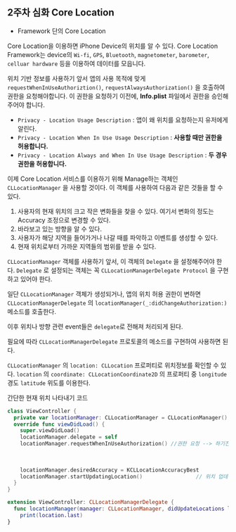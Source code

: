 ## 2주차 심화 Core Location

* Framework 단의 Core Location

 Core Location을 이용하면 iPhone Device의 위치를 알 수 있다. Core Location Framework는 device의 `Wi-fi`, `GPS`, `Bluetooth`, `magnetometer`, `barometer`, `celluar hardware` 등을 이용하여 데이터를 모읍니다.

 위치 기반 정보를 사용하기 앞서 앱의 사용 목적에 맞게 `requestWhenInUseAuthoriztion()`, `requestAlwaysAuthorization()` 을 호출하여 권한을 요청해야합니다. 이 권한을 요청하기 이전에, **Info.plist** 파일에서 권한을 승인해주어야 합니다.

* `Privacy - Location Usage Description` : 앱이 왜 위치를 요청하는지 유저에게 알린다.
* `Privacy - Location When In Use Usage Description` : **사용할 때만 권한을 허용합니다.**
* `Privacy - Location Always and When In Use Usage Description` : **두 경우 권한을 허용합니다.**



 이제 Core Location 서비스를 이용하기 위해 Manage하는 객체인 `CLLocationManager` 을 사용할 것이다. 이 객체를 사용하여 다음과 같은 것들을 할 수 있다.

1. 사용자의 현재 위치의 크고 작은 변화들을 찾을 수 있다. 여기서 변화의 정도는 Accuracy 조정으로 변경할 수 있다.
2. 바라보고 있는 방향을 알 수 있다.
3. 사용자가 해당 지역을 들어가거나 나갈 때를 파악하고 이벤트를 생성할 수 있다.
4. 현재 위치로부터 가까운 지역들의 범위를 받을 수 있다.



 `CLLocationManager` 객체를 사용하기 앞서, 이 객체의 `Delegate` 을 설정해주어야 한다. `Delegate` 로 설정되는 객체는 꼭 `CLLocationManagerDelegate Protocol` 을 구현하고 있어야 한다.

 일단 `CLLocationManager` 객체가 생성되거나, 앱의 위치 허용 권한이 변하면 `CLLocationManagerDelegate` 의 `locationManager(_:didChangeAuthorization:)` 메소드를 호출한다. 

 이후 위치나 방향 관련 event들은 `delegate`로 전해져 처리되게 된다.

 필요에 따라 `CLLocationManagerDelegate` 프로토콜의 메소드를 구현하여 사용하면 된다.



 `CLLocationManager` 의 `location: CLLocation` 프로퍼티로 위치정보를 확인할 수 있다. `location` 의 `coordinate: CLLocationCoordinate2D` 의 프로퍼티 중 `longitude` 경도 `latitude` 위도를 이용한다.



간단한 현재 위치 나타내기 코드

```swift
class ViewController {
  private var locationManager: CLLocationManager = CLLocationManager()
  override func viewDidLoad() {
    super.viewDidLoad()
    locationManager.delegate = self
    locationManager.requestWhenInUseAuthorization() //권한 요청 --> 하기전에  Info.plist에
    																								//Location When In Use Usage Description
    																								//Location Always and When In Use Usage Description
    																								//두가지를 꼭 추가하고 요청하여야 한다.
    locationManager.desiredAccuracy = KCLLocationAccuracyBest
    locationManager.startUpdatingLocation()					// 위치 업데이트 시작
  }																		
}

extension ViewController: CLLocationManagerDelegate {
  func locationManager(manager: CLLocationManager, didUpdateLocations locations: [CLLocation])
	print(location.last)
}
```

